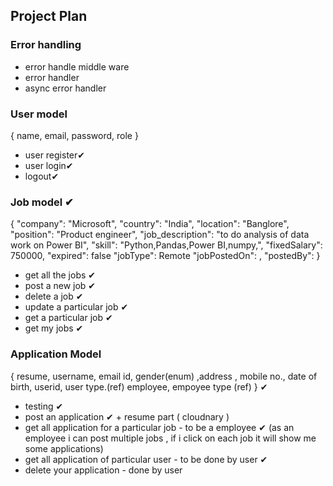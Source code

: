 ## Project Plan
### Error handling
- error handle middle ware
- error handler
- async error handler

### User model
{ name, email, password, role }
- user register✔
- user login✔
- logout✔

### Job model ✔

{
    "company": "Microsoft",
    "country": "India",
    "location": "Banglore",
    "position": "Product engineer",
    "job_description": "to do analysis of data work on Power BI",
    "skill": "Python,Pandas,Power BI,numpy,",
    "fixedSalary": 750000,
    "expired": false
    "jobType": Remote
    "jobPostedOn": ,
    "postedBy":
} 

- get all the jobs ✔
- post a new job ✔
- delete a job ✔
- update a particular job ✔
- get a particular job ✔
- get my jobs ✔

### Application Model
{
  resume,
  username, email id, gender(enum) ,address , mobile no., date of birth,
  userid, user type.(ref)
  employee, empoyee type (ref)
} ✔

- testing ✔
- post an application ✔  + resume part ( cloudnary )
- get all application for a particular job - to be a employee  ✔
 (as an employee i can post multiple jobs , if i click on each job it will show me some   applications)
- get all application of particular user - to be done by user  ✔
- delete your application - done by user

